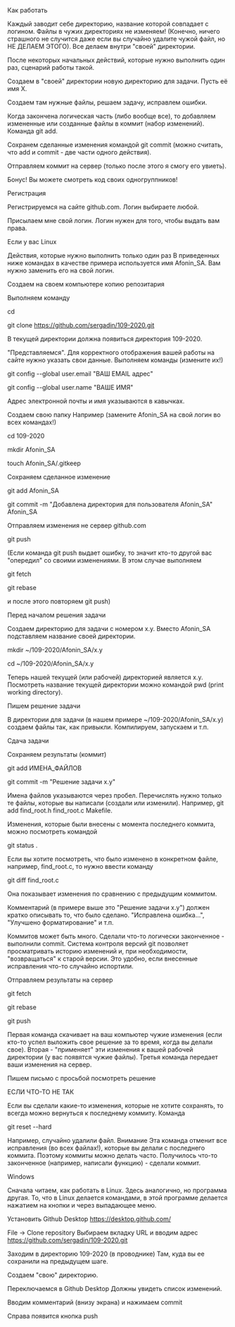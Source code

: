 Как работать

Каждый заводит себе директорию, название которой совпадает с логином. Файлы в чужих директориях не изменяем! (Конечно, ничего страшного не случится даже если вы случайно удалите чужой файл, но НЕ ДЕЛАЕМ ЭТОГО). Все делаем внутри "своей" директории.

После некоторых начальных действий, которые нужно выполнить один раз, сценарий работы такой.

Создаем в "своей" директории новую директорию для задачи. Пусть её имя X.

Создаем там нужные файлы, решаем задачу, исправлем ошибки.

Когда закончена логическая часть (либо вообще все), то добавляем измененные или созданные файлы в коммит (набор изменений). Команда git add.

Сохранем сделанные изменения командой git commit (можно считать, что add и commit - две части одного действия).

Отправляем коммит на сервер (только после этого я смогу его увиеть).

Бонус! Вы можете смотреть код своих одногруппников!

Регистрация

Регистрируемся на сайте github.com. Логин выбираете любой.

Присылаем мне свой логин. Логин нужен для того, чтобы выдать вам права.

Если у вас Linux

Действия, которые нужно выполнить только один раз
В приведенных ниже командах в качестве примера используется имя Afonin_SA. Вам нужно заменить его на свой логин.

Создаем на своем компьютере копию репозитария

Выполняем команду

cd

git clone https://github.com/sergadin/109-2020.git

В текущей директории должна появиться директория 109-2020.

"Представляемся".
Для корректного отображения вашей работы на сайте нужно указать свои данные. Выполняем команды (измените их!)

git config --global user.email "ВАШ EMAIL адрес"

git config --global user.name "ВАШЕ ИМЯ"

Адрес электронной почты и имя указываются в кавычках.

Создаем свою папку
Например (замените Afonin_SA на свой логин во всех командах!)

cd 109-2020

mkdir Afonin_SA

touch Afonin_SA/.gitkeep

Сохраняем сделанное изменение

git add Afonin_SA

git commit -m "Добавлена директория для пользователя Afonin_SA" Afonin_SA

Отправляем изменения не сервер github.com

git push

(Если команда git push выдает ошибку, то значит кто-то другой вас "опередил" со своими изменениями. В этом случае выполняем

git fetch

git rebase

и после этого повторяем git push)

Перед началом решения задачи

Создаем директорию для задачи с номером x.y. Вместо Afonin_SA подставляем название своей директории.

mkdir ~/109-2020/Afonin_SA/x.y

cd ~/109-2020/Afonin_SA/x.y

Теперь нашей текущей (или рабочей) директорией является x.y. Посмотреть название текущей директории можно командой pwd (print working directory).

Пишем решение задачи

В директории для задачи (в нашем примере ~/109-2020/Afonin_SA/x.y) создаем файлы так, как привыкли. Компилируем, запускаем и т.п.

Сдача задачи

Сохраняем результаты (коммит)

git add ИМЕНА_ФАЙЛОВ

git commit -m "Решение задачи x.y"

Имена файлов указываются через пробел. Перечислять нужно только те файлы, которые вы написали (создали или изменили). Например, git add find_root.h find_root.c Makefile.

Изменения, которые были внесены с момента последнего коммита, можно посмотреть командой

git status .

Если вы хотите посмотреть, что было изменено в конкретном файле, например, find_root.c, то нужно ввести команду

git diff find_root.c

Она показывает изменения по сравнению с предыдущим коммитом.

Комментарий (в примере выше это "Решение задачи x.y") должен кратко описывать то, что было сделано. "Исправлена ошибка...", "Улучшено форматирование" и т.п.

Коммитов может быть много. Сделали что-то логически законченное - выполнили commit. Система контроля версий git позволяет просматривать историю изменений и, при необходимости, "возвращаться" к старой версии. Это удобно, если внесенные исправления что-то случайно испортили.

Отправляем результаты на сервер

git fetch

git rebase

git push

Первая команда скачивает на ваш компьютер чужие изменения (если кто-то успел выложить свое решение за то время, когда вы делали свое). Вторая - "применяет" эти изменения к вашей рабочей директории (у вас появятся чужие файлы). Третья команда передает ваши изменения на сервер.

Пишем письмо с просьбой посмотреть решение

ЕСЛИ ЧТО-ТО НЕ ТАК

Если вы сделали какие-то изменения, которые не хотите сохранять, то всегда можно вернуться к последнему коммиту. Команда

git reset --hard

Например, случайно удалили файл. Внимание Эта команда отменит все исправления (во всех файлах!), которые вы делали с последнего коммита. Поэтому коммиты можно делать часто. Получилось что-то законченное (например, написали функцию) - сделали коммит.

Windows

Сначала читаем, как работать в Linux. Здесь аналогично, но программа другая. То, что в Linux делается командами, в этой программе делается нажатием на кнопки и через выпадающее меню.

Установить Github Desktop https://desktop.github.com/

File -> Clone repository Выбираем вкладку URL и вводим адрес https://github.com/sergadin/109-2020.git

Заходим в директорию 109-2020 (в проводнике) Там, куда вы ее сохранили на предыдущем шаге.

Создаем "свою" директорию.

Переключаемся в Github Desktop Должны увидеть список изменений.

Вводим комментарий (внизу экрана) и нажимаем commit

Справа появится кнопка push
